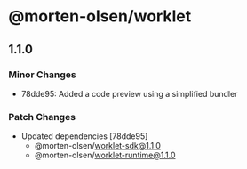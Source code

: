 # @morten-olsen/worklet

## 1.1.0

### Minor Changes

- 78dde95: Added a code preview using a simplified bundler

### Patch Changes

- Updated dependencies [78dde95]
  - @morten-olsen/worklet-sdk@1.1.0
  - @morten-olsen/worklet-runtime@1.1.0
